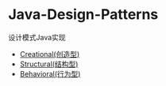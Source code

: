 # Java-Design-Patterns
设计模式Java实现

- [Creational(创造型)](https://github.com/xuyuji/Java-Design-Patterns/tree/master/Creational)
- [Structural(结构型)](https://github.com/xuyuji/Java-Design-Patterns/tree/master/Structural)
- [Behavioral(行为型)](https://github.com/xuyuji/Java-Design-Patterns/tree/master/Behavioral)


